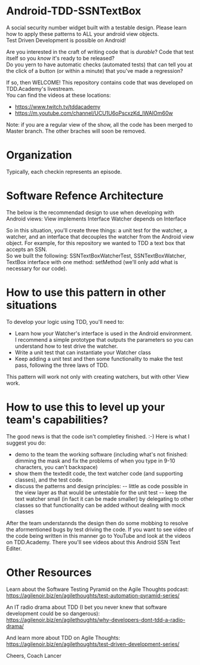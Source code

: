 # Android-TDD-SSNTextBox
A social security number widget built with a testable design.  Please learn how to apply these patterns to ALL your android view objects.  
Test Driven Development is possible on Android!

Are you interested in the craft of writing code that is *durable*?  Code that test itself so you *know* it's ready to be released?  
Do you yern to have automatic checks (automated tests) that can tell you at the click of a button (or within a minute) that you've made a regression? 

If so, then WELCOME! This repository contains code that was developed on TDD.Academy's livestream.  
You can find the videos at these locations:
* https://www.twitch.tv/tddacademy
* https://m.youtube.com/channel/UCU1U6oPscxzKd_IWAIOm60w

Note: if you are a regular view of the show, all the code has been merged to Master branch. The other braches will soon be removed.


# Organization
Typically, each checkin represents an episode.

# Software Refence Architecture
The below is the recommendad design to use when developing with Android views:
View implements Interface 
Watcher depends on Interface

So in this situation, you'll create three things: a unit test for the watcher, a watcher, and an interface that decouples the watcher from the Android view object.
For example, for this repository we wanted to TDD a text box that accepts an SSN.  
So we built the following: SSNTextBoxWatcherTest, SSNTextBoxWatcher, TextBox interface with one method: setMethod (we'll only add what is necessary for our code).  

# How to use this pattern in other situations
To develop your logic using TDD, you'll need to:
- Learn how your Watcher's interface is used in the Android environment.  I recommend a simple prototype that outputs the parameters so you can understand how to test drive the watcher.
- Write a unit test that can instantiate your Watcher class
- Keep adding a unit test and then some functionality to make the test pass, following the three laws of TDD.

This pattern will work not only with creating watchers, but with other View work.

# How to use this to level up your team's capabilities?
The good news is that the code isn't completley finished. :-)  Here is what I suggest you do:
- demo to the team the working software (including what's not finished: dimming the mask and fix the problems of when you type in 9-10 characters, you can't backspace)
- show them the textedit code, the text watcher code (and supporting classes), and the test code.
- discuss the patterns and design principles: 
-- little as code possible in the view layer as that would be untestable for the unit test
-- keep the text watcher small (in fact it can be made smaller) by delegating to other classes so that functionality can be added without dealing with mock classes

After the team understannds the design then do some mobbing to resolve the aformentioned bugs by test driving the code.  If you want to see video of the code being written in this manner go to YouTube and look at the videos on TDD.Academy. There you'll see videos about this Android SSN Text Editer.

# Other Resources
Learn about the Software Testing Pyramid on the Agile Thoughts podcast: https://agilenoir.biz/en/agilethoughts/test-automation-pyramid-series/

An IT radio drama about TDD (I bet you never knew that software development could be so dangerous): https://agilenoir.biz/en/agilethoughts/why-developers-dont-tdd-a-radio-drama/

And learn more about TDD on Agile Thoughts: https://agilenoir.biz/en/agilethoughts/test-driven-development-series/

Cheers,
Coach Lancer

